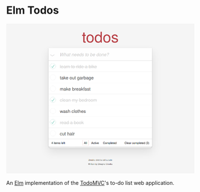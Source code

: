 # Elm Todos

![A screenshot of Elm Todos](/screenshot.png)

An [Elm](http://elm-lang.org/) implementation of the [TodoMVC](https://todomvc.com/)'s to-do list web application.
